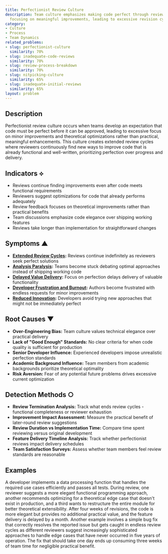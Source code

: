 ```yaml
---
title: Perfectionist Review Culture
description: Team culture emphasizes making code perfect through reviews rather than
  focusing on meaningful improvements, leading to excessive revision cycles.
category:
- Culture
- Process
- Team Dynamics
related_problems:
- slug: perfectionist-culture
  similarity: 70%
- slug: inadequate-code-reviews
  similarity: 70%
- slug: review-process-breakdown
  similarity: 70%
- slug: nitpicking-culture
  similarity: 65%
- slug: inadequate-initial-reviews
  similarity: 65%
layout: problem
---
```


## Description

Perfectionist review culture occurs when teams develop an expectation that code must be perfect before it can be approved, leading to excessive focus on minor improvements and theoretical optimizations rather than practical, meaningful enhancements. This culture creates extended review cycles where reviewers continuously find new ways to improve code that is already functional and well-written, prioritizing perfection over progress and delivery.

## Indicators ⟡

- Reviews continue finding improvements even after code meets functional requirements
- Reviewers suggest optimizations for code that already performs adequately
- Review feedback focuses on theoretical improvements rather than practical benefits
- Team discussions emphasize code elegance over shipping working features
- Reviews take longer than implementation for straightforward changes

## Symptoms ▲

- **[Extended Review Cycles](extended-review-cycles.md):** Reviews continue indefinitely as reviewers seek perfect solutions
- **[Analysis Paralysis](analysis-paralysis.md):** Teams become stuck debating optimal approaches instead of shipping working code
- **[Delayed Value Delivery](delayed-value-delivery.md):** Focus on perfection delays delivery of valuable functionality
- **[Developer Frustration and Burnout](developer-frustration-and-burnout.md):** Authors become frustrated with endless requests for minor improvements
- **[Reduced Innovation](reduced-innovation.md):** Developers avoid trying new approaches that might not be immediately perfect

## Root Causes ▼

- **Over-Engineering Bias:** Team culture values technical elegance over practical delivery
- **Lack of "Good Enough" Standards:** No clear criteria for when code quality is sufficient for production
- **Senior Developer Influence:** Experienced developers impose unrealistic perfection standards
- **Academic Background Influence:** Team members from academic backgrounds prioritize theoretical optimality
- **Risk Aversion:** Fear of any potential future problems drives excessive current optimization

## Detection Methods ○

- **Review Termination Analysis:** Track what ends review cycles - functional completeness or reviewer exhaustion
- **Improvement Impact Assessment:** Measure the practical benefit of later-round review suggestions
- **Review Duration vs Implementation Time:** Compare time spent reviewing versus original development
- **Feature Delivery Timeline Analysis:** Track whether perfectionist reviews impact delivery schedules
- **Team Satisfaction Surveys:** Assess whether team members feel review standards are reasonable

## Examples

A developer implements a data processing function that handles the required use cases efficiently and passes all tests. During review, one reviewer suggests a more elegant functional programming approach, another recommends optimizing for a theoretical edge case that doesn't exist in production, and a third wants to restructure the entire module for better theoretical extensibility. After four weeks of revisions, the code is more elegant but provides no additional practical value, and the feature delivery is delayed by a month. Another example involves a simple bug fix that correctly resolves the reported issue but gets caught in endless review cycles as different reviewers suggest increasingly sophisticated approaches to handle edge cases that have never occurred in five years of operation. The fix that should take one day ends up consuming three weeks of team time for negligible practical benefit.